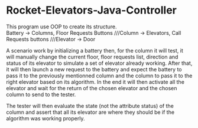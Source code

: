 # Rocket-Elevators-Java-Controller

This program use OOP to create its structure.  
                                       Battery -> Columns, Floor Requests Buttons
                                           ///Column -> Elevators, Call Requests buttons
                                               ///Elevator -> Door

A scenario work by initializing a battery then, for the column it will test, it will manually change the current floor, floor requests list, direction and status of its elevator to simulate a set of elevator already working. After that, it will then launch a new request to the battery and expect the battery to pass it to the previously mentionned column and the column to pass it to the right elevator based on its algorithm. In the end it will then activate all the elevator and wait for the return of the chosen elevator and the chosen column to send to the tester.

The tester will then evaluate the state (not the attribute status) of the column and assert that all its elevator are where they should be if the algorithm was working properly.


